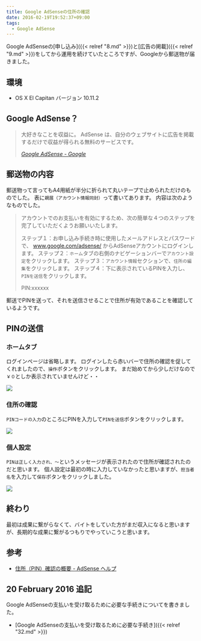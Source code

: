 ```yaml
---
title: Google AdSenseの住所の確認
date: 2016-02-19T19:52:37+09:00
tags:
  - Google AdSense
---
```


Google AdSenseの[申し込み]({{< relref "8.md" >}})と[広告の掲載]({{< relref "9.md" >}})をしてから運用を続けていたところですが、Googleから郵送物が届きました。

<!--more-->

## 環境

* OS X El Capitan バージョン 10.11.2

## Google AdSense？

> 大好きなことを収益に。
AdSense は、自分のウェブサイトに広告を掲載するだけで収益が得られる無料のサービスです。
>
> <cite>[Google AdSense - Google](https://www.google.co.jp/intl/ja/adsense/start/#?modal_active=none)</cite>

## 郵送物の内容

郵送物って言ってもA4用紙が半分に折られて丸いテープで止められただけのものでした。
表に`親展（アカウント情報同封）`って書いてあります。
内容は次のようなものでした。

> アカウントでのお支払いを有効にするため、次の簡単な４つのステップを完了していただくようお願いいたします。
>
> ステップ１：お申し込み手続き時に使用したメールアドレスとパスワードで、 www.google.com/adsense/ からAdSenseアカウントにログインします。
> ステップ２：`ホーム`タブの右側のナビゲーションバーで`アカウント設定`をクリックします。
> ステップ３：`アカウント情報`セクションで、`住所の編集`をクリックします。
> ステップ４：下に表示されているPINを入力し、`PINを送信`をクリックします。
>
> PIN:xxxxxx

郵送でPINを送って、それを送信させることで住所が有効であることを確認しているようです。

## PINの送信

### ホームタブ

ログインページは省略します。
ログインしたら赤いバーで住所の確認を促してくれましたので、`操作`ボタンをクリックします。
まだ始めてから少しだけなので`￥０`としか表示されていませんけど・・

![](/img/31-01.png)

### 住所の確認

`PINコードの入力`のところにPINを入力して`PINを送信`ボタンをクリックします。

![](/img/31-02.jpg)

### 個人設定

`PINは正しく入力され、〜`というメッセージが表示されたので住所が確認されたのだと思います。
個人設定は最初の時に入力していなかったと思いますが、`担当者名`を入力して`保存`ボタンをクリックしました。

![](/img/31-03.png)

## 終わり

最初は成果に繋がらなくて、バイトをしていた方がまだ収入になると思いますが、長期的な成果に繋がるつもりでやっていこうと思います。

## 参考

* [住所（PIN）確認の概要 - AdSense ヘルプ](https://support.google.com/adsense/answer/157667?hl=ja)

## 20 February 2016 追記

Google AdSenseの支払いを受け取るために必要な手続きについてを書きました。

* [Google AdSenseの支払いを受け取るために必要な手続き]({{< relref "32.md" >}})
